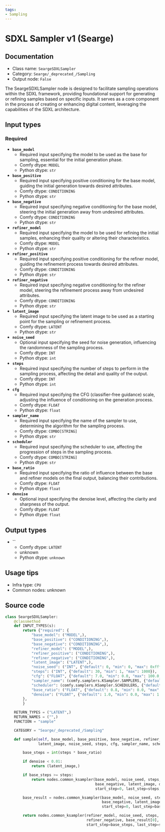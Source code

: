 ```yaml
---
tags:
- Sampling
---
```


# SDXL Sampler v1 (Searge)
## Documentation
- Class name: `SeargeSDXLSampler`
- Category: `Searge/_deprecated_/Sampling`
- Output node: `False`

The SeargeSDXLSampler node is designed to facilitate sampling operations within the SDXL framework, providing foundational support for generating or refining samples based on specific inputs. It serves as a core component in the process of creating or enhancing digital content, leveraging the capabilities of the SDXL architecture.
## Input types
### Required
- **`base_model`**
    - Required input specifying the model to be used as the base for sampling, essential for the initial generation phase.
    - Comfy dtype: `MODEL`
    - Python dtype: `str`
- **`base_positive`**
    - Required input specifying positive conditioning for the base model, guiding the initial generation towards desired attributes.
    - Comfy dtype: `CONDITIONING`
    - Python dtype: `str`
- **`base_negative`**
    - Required input specifying negative conditioning for the base model, steering the initial generation away from undesired attributes.
    - Comfy dtype: `CONDITIONING`
    - Python dtype: `str`
- **`refiner_model`**
    - Required input specifying the model to be used for refining the initial samples, enhancing their quality or altering their characteristics.
    - Comfy dtype: `MODEL`
    - Python dtype: `str`
- **`refiner_positive`**
    - Required input specifying positive conditioning for the refiner model, guiding the refinement process towards desired attributes.
    - Comfy dtype: `CONDITIONING`
    - Python dtype: `str`
- **`refiner_negative`**
    - Required input specifying negative conditioning for the refiner model, steering the refinement process away from undesired attributes.
    - Comfy dtype: `CONDITIONING`
    - Python dtype: `str`
- **`latent_image`**
    - Required input specifying the latent image to be used as a starting point for the sampling or refinement process.
    - Comfy dtype: `LATENT`
    - Python dtype: `str`
- **`noise_seed`**
    - Optional input specifying the seed for noise generation, influencing the randomness of the sampling process.
    - Comfy dtype: `INT`
    - Python dtype: `int`
- **`steps`**
    - Required input specifying the number of steps to perform in the sampling process, affecting the detail and quality of the output.
    - Comfy dtype: `INT`
    - Python dtype: `int`
- **`cfg`**
    - Required input specifying the CFG (classifier-free guidance) scale, adjusting the influence of conditioning on the generation process.
    - Comfy dtype: `FLOAT`
    - Python dtype: `float`
- **`sampler_name`**
    - Required input specifying the name of the sampler to use, determining the algorithm for the sampling process.
    - Comfy dtype: `COMBO[STRING]`
    - Python dtype: `str`
- **`scheduler`**
    - Required input specifying the scheduler to use, affecting the progression of steps in the sampling process.
    - Comfy dtype: `COMBO[STRING]`
    - Python dtype: `str`
- **`base_ratio`**
    - Required input specifying the ratio of influence between the base and refiner models on the final output, balancing their contributions.
    - Comfy dtype: `FLOAT`
    - Python dtype: `float`
- **`denoise`**
    - Optional input specifying the denoise level, affecting the clarity and sharpness of the output.
    - Comfy dtype: `FLOAT`
    - Python dtype: `float`
## Output types
- **``**
    - Comfy dtype: `LATENT`
    - unknown
    - Python dtype: `unknown`
## Usage tips
- Infra type: `CPU`
- Common nodes: unknown


## Source code
```python
class SeargeSDXLSampler:
    @classmethod
    def INPUT_TYPES(s):
        return {"required": {
            "base_model": ("MODEL",),
            "base_positive": ("CONDITIONING",),
            "base_negative": ("CONDITIONING",),
            "refiner_model": ("MODEL",),
            "refiner_positive": ("CONDITIONING",),
            "refiner_negative": ("CONDITIONING",),
            "latent_image": ("LATENT",),
            "noise_seed": ("INT", {"default": 0, "min": 0, "max": 0xffffffffffffffff}),
            "steps": ("INT", {"default": 30, "min": 1, "max": 1000}),
            "cfg": ("FLOAT", {"default": 7.0, "min": 0.0, "max": 100.0, "step": 0.5}),
            "sampler_name": (comfy.samplers.KSampler.SAMPLERS, {"default": "dpmpp_2m"}),
            "scheduler": (comfy.samplers.KSampler.SCHEDULERS, {"default": "karras"}),
            "base_ratio": ("FLOAT", {"default": 0.8, "min": 0.0, "max": 1.0, "step": 0.01}),
            "denoise": ("FLOAT", {"default": 1.0, "min": 0.0, "max": 1.0, "step": 0.01}),
        },
        }

    RETURN_TYPES = ("LATENT",)
    RETURN_NAMES = ("",)
    FUNCTION = "sample"

    CATEGORY = "Searge/_deprecated_/Sampling"

    def sample(self, base_model, base_positive, base_negative, refiner_model, refiner_positive, refiner_negative,
               latent_image, noise_seed, steps, cfg, sampler_name, scheduler, base_ratio, denoise):

        base_steps = int(steps * base_ratio)

        if denoise < 0.01:
            return (latent_image,)

        if base_steps >= steps:
            return nodes.common_ksampler(base_model, noise_seed, steps, cfg, sampler_name, scheduler, base_positive,
                                         base_negative, latent_image, denoise=denoise, disable_noise=False,
                                         start_step=0, last_step=steps, force_full_denoise=True)

        base_result = nodes.common_ksampler(base_model, noise_seed, steps, cfg, sampler_name, scheduler, base_positive,
                                            base_negative, latent_image, denoise=denoise, disable_noise=False,
                                            start_step=0, last_step=base_steps, force_full_denoise=False)

        return nodes.common_ksampler(refiner_model, noise_seed, steps, cfg, sampler_name, scheduler, refiner_positive,
                                     refiner_negative, base_result[0], denoise=1.0, disable_noise=True,
                                     start_step=base_steps, last_step=steps, force_full_denoise=True)

```
